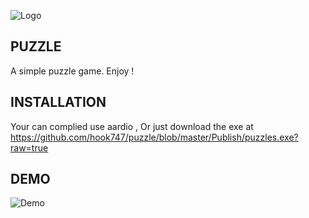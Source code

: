 ![Logo](https://raw.githubusercontent.com/hook747/puzzle/master/resource/logo.png)

## PUZZLE
A simple puzzle game. Enjoy !

## INSTALLATION

Your can complied use aardio , Or just download the exe at https://github.com/hook747/puzzle/blob/master/Publish/puzzles.exe?raw=true

## DEMO

![Demo](https://github.com/hook747/puzzle/raw/master/resource/demo.gif)
